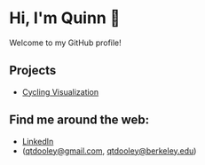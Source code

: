 # Hi, I'm Quinn 👋

Welcome to my GitHub profile!

## Projects

- [Cycling Visualization](https://qtdooley.github.io/Tableau/)

## Find me around the web:

- [LinkedIn](https://linkedin.com/in/qtdooley)
- (qtdooley@gmail.com, qtdooley@berkeley.edu)

